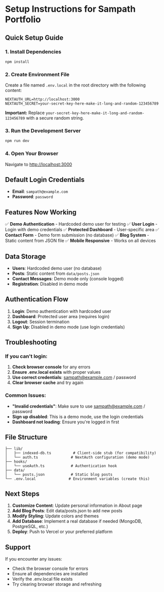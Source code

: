 # Setup Instructions for Sampath Portfolio

## Quick Setup Guide

### 1. Install Dependencies
```bash
npm install
```

### 2. Create Environment File
Create a file named `.env.local` in the root directory with the following content:

```env
NEXTAUTH_URL=http://localhost:3000
NEXTAUTH_SECRET=your-secret-key-here-make-it-long-and-random-123456789
```

**Important:** Replace `your-secret-key-here-make-it-long-and-random-123456789` with a secure random string.

### 3. Run the Development Server
```bash
npm run dev
```

### 4. Open Your Browser
Navigate to [http://localhost:3000](http://localhost:3000)

## Default Login Credentials

- **Email**: `sampath@example.com`
- **Password**: `password`

## Features Now Working

✅ **Demo Authentication** - Hardcoded demo user for testing
✅ **User Login** - Login with demo credentials
✅ **Protected Dashboard** - User-specific area
✅ **Contact Form** - Demo form submission (no database)
✅ **Blog System** - Static content from JSON file
✅ **Mobile Responsive** - Works on all devices

## Data Storage

- **Users**: Hardcoded demo user (no database)
- **Posts**: Static content from `data/posts.json`
- **Contact Messages**: Demo mode only (console logged)
- **Registration**: Disabled in demo mode

## Authentication Flow

1. **Login**: Demo authentication with hardcoded user
2. **Dashboard**: Protected user area (requires login)
3. **Logout**: Session termination
4. **Sign Up**: Disabled in demo mode (use login credentials)

## Troubleshooting

### If you can't login:

1. **Check browser console** for any errors
2. **Ensure .env.local exists** with proper values
3. **Use correct credentials**: sampath@example.com / password
4. **Clear browser cache** and try again

### Common Issues:

- **"Invalid credentials"**: Make sure to use sampath@example.com / password
- **Sign up disabled**: This is a demo mode, use the login credentials
- **Dashboard not loading**: Ensure you're logged in first

## File Structure

```
├── lib/
│   ├── indexed-db.ts          # Client-side stub (for compatibility)
│   └── auth.ts               # NextAuth configuration (demo mode)
├── hooks/
│   └── useAuth.ts            # Authentication hook
├── data/
│   └── posts.json            # Static blog posts
└── .env.local               # Environment variables (create this)
```

## Next Steps

1. **Customize Content**: Update personal information in About page
2. **Add Blog Posts**: Edit data/posts.json to add new posts
3. **Modify Styling**: Update colors and themes
4. **Add Database**: Implement a real database if needed (MongoDB, PostgreSQL, etc.)
5. **Deploy**: Push to Vercel or your preferred platform

## Support

If you encounter any issues:
- Check the browser console for errors
- Ensure all dependencies are installed
- Verify the .env.local file exists
- Try clearing browser storage and refreshing
